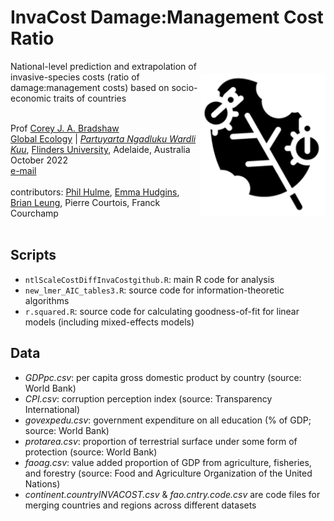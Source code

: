 # InvaCost Damage:Management Cost Ratio
<img align="right" src="www/damage.png" alt="insect damage icon" width="200" style="margin-top: 20px">

National-level prediction and extrapolation of invasive-species costs (ratio of damage:management costs) based on socio-economic traits of countries

<br>
Prof <a href="https://globalecologyflinders.com/people/#DIRECTOR">Corey J. A. Bradshaw</a> <br>
<a href="http://globalecologyflinders.com" target="_blank">Global Ecology</a> | <em><a href="https://globalecologyflinders.com/partuyarta-ngadluku-wardli-kuu/" target="_blank">Partuyarta Ngadluku Wardli Kuu</a></em>, <a href="http://flinders.edu.au" target="_blank">Flinders University</a>, Adelaide, Australia <br>
October 2022 <br>
<a href=mailto:corey.bradshaw@flinders.edu.au>e-mail</a> <br>
<br>
contributors: <a href="https://www.researchgate.net/profile/Christine-Barry-4">Phil Hulme</a>, <a href="https://researchnow.flinders.edu.au/en/persons/charlie-huveneers-2">Emma Hudgins</a>, <a href="http://profiles.murdoch.edu.au/myprofile/adrian-gleiss/">Brian Leung</a>, Pierre Courtois, Franck Courchamp<br>
<br>

## Scripts
- <code>ntlScaleCostDiffInvaCostgithub.R</code>: main R code for analysis
- <code>new_lmer_AIC_tables3.R</code>: source code for information-theoretic algorithms
- <code>r.squared.R</code>: source code for calculating goodness-of-fit for linear models (including mixed-effects models)

## Data
- <em>GDPpc.csv</em>: per capita gross domestic product by country (source: World Bank)
- <em>CPI.csv</em>: corruption perception index (source: Transparency International)
- <em>govexpedu.csv</em>: government expenditure on all education (% of GDP; source: World Bank)
- <em>protarea.csv</em>: proportion of terrestrial surface under some form of protection (source: World Bank)
- <em>faoag.csv</em>: value added proportion of GDP from agriculture, fisheries, and forestry (source: Food and Agriculture Organization of the United Nations)
- <em>continent.countryINVACOST.csv</em> & <em>fao.cntry.code.csv</em> are code files for merging countries and regions across different datasets
